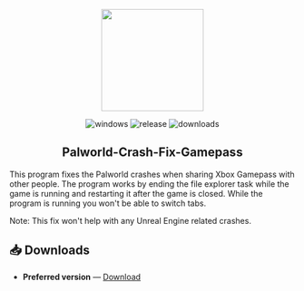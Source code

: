 <p align="center"><img src="https://palworld-game.com/wp-content/uploads/2024/01/logo.png" height="180"/>
<p align="center">
  <img alt="windows" src="https://img.shields.io/badge/Windows-blue.svg?style=flat-square&logo=windows&logoColor=white" />
  <img alt="release" src="https://img.shields.io/badge/version-1.0-green.svg?style=flat-square" />
  <img alt="downloads" src="https://img.shields.io/github/downloads/1Robert12002/Palworld-Crash-Fix-Gamepass/total 6" />
</p>
<h2 align="center">Palworld-Crash-Fix-Gamepass</h2>

This program fixes the Palworld crashes when sharing Xbox Gamepass with other people.
The program works by ending the file explorer task while the game is running and restarting it after the game is closed. 
While the program is running you won't be able to switch tabs.

Note: This fix won't help with any Unreal Engine related crashes.

## :inbox_tray: Downloads


-   **Preferred version** — [Download](https://github.com/1Robert12002/Palworld-Crash-Fix-Gamepass/archive/refs/tags/V1.0.zip)
